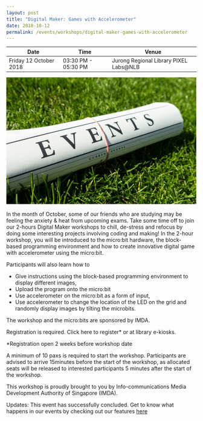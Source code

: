 ```yaml
---
layout: post
title: "Digital Maker: Games with Accelerometer"
date: 2018-10-12
permalink: /events/workshops/digital-maker-games-with-accelerometer
---
```


| Date | Time | Venue |
|--------|---|---|
| Friday 12 October 2018 | 03:30 PM - 05:30 PM | Jurong Regional Library PIXEL Labs@NLB |

![hi](/images/events/generic-event-image.jpg)

In the month of October, some of our friends who are studying may be feeling the anxiety & heat from upcoming exams.  Take some time off to join our 2-hours Digital Maker workshops to chill, de-stress and refocus by doing some interesting projects involving coding and making!  In the 2-hour workshop, you will be introduced to the micro:bit hardware, the block-based programming environment and how to create innovative digital game with accelerometer using the micro:bit. 

Participants will also learn how to 

- Give instructions using the block-based programming environment to display different images, 
- Upload the program onto the micro:bit 
- Use accelerometer on the micro:bit as a form of input, 
- Use accelerometer to change the location of the LED on the grid and randomly display images by tilting the microbits.


 The workshop and the micro:bits are sponsored by IMDA.  
 


Registration is required. Click here to register* or at library e-kiosks.

*Registration open 2 weeks before workshop date

A minimum of 10 paxs is required to start the workshop.
Participants are advised to arrive 15minutes before the start of the workshop, as allocated seats will be released to interested participants 5 minutes after the start of the workshop.

This workshop is proudly brought to you by Info-communications Media Development Authority of Singapore (IMDA).

Updates: This event has successfully concluded. Get to know what happens in our events by checking out our features <a href="" target="_blank">here</a>
